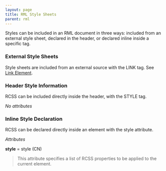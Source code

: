 ```yaml
---
layout: page
title: RML Style Sheets
parent: rml
---
```


Styles can be included in an RML document in three ways: included from an external style sheet, declared in the header, or declared inline inside a specific tag.

### External Style Sheets

Style sheets are included from an external source with the LINK tag. See [Link Element](documents.html#link-element).

### Header Style Information

RCSS can be included directly inside the header, with the STYLE tag.

*No attributes*

### Inline Style Declaration

RCSS can be declared directly inside an element with the style attribute.

*Attributes*

**style** = style (CN)

>This attribute specifies a list of RCSS properties to be applied to the current element.
